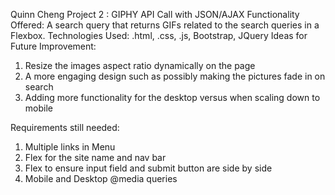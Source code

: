 Quinn Cheng
Project 2 : GIPHY API Call with JSON/AJAX
Functionality Offered: A search query that returns GIFs related to the search queries in a Flexbox.
Technologies Used: .html, .css, .js, Bootstrap, JQuery
Ideas for Future Improvement:
1. Resize the images aspect ratio dynamically on the page  
2. A more engaging design such as possibly making the pictures fade in on search
3. Adding more functionality for the desktop versus when scaling down to mobile

Requirements still needed: 
1. Multiple links in Menu
2. Flex for the site name and nav bar
3. Flex to ensure input field and submit button are side by side
4. Mobile and Desktop @media queries